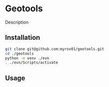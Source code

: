 # Geotools

Description


## Installation

```bash 
git clone git@github.com:myrov01/geotools.git
cd ./geotools
python -m venv ./evn
. ./evn/Scripts/activate
```

## Usage

```bash
```